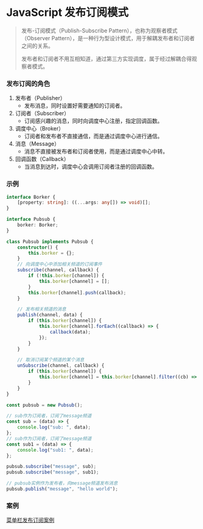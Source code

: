 # JavaScript 发布订阅模式

> 发布-订阅模式（Publish-Subscribe Pattern），也称为观察者模式（Observer Pattern），是一种行为型设计模式，用于解耦发布者和订阅者之间的关系。
>
> 发布者和订阅者不用互相知道，通过第三方实现调度，属于经过解耦合得观察者模式。

### 发布订阅的角色

1. 发布者（Publisher）
    - 发布消息，同时设置好需要通知的订阅者。
2. 订阅者（Subscriber）
    - 订阅感兴趣的消息，同时向调度中心注册，指定回调函数。
3. 调度中心（Broker）
    - 订阅者和发布者不直接通信，而是通过调度中心进行通信。
4. 消息（Message）
    - 消息不直接被发布者和订阅者使用，而是通过调度中心中转。
5. 回调函数（Callback）
    - 当消息到达时，调度中心会调用订阅者注册的回调函数。

### 示例

```ts
interface Borker {
	[property: string]: ((...args: any[]) => void)[];
}

interface Pubsub {
	borker: Borker;
}

class Pubsub implements Pubsub {
	constructor() {
		this.borker = {};
	}
	// 向调度中心中添加相关频道的订阅事件
	subscribe(channel, callback) {
		if (!this.borker[channel]) {
			this.borker[channel] = [];
		}
		this.borker[channel].push(callback);
	}

	// 发布相关频道的消息
	publish(channel, data) {
		if (this.borker[channel]) {
			this.borker[channel].forEach((callback) => {
				callback(data);
			});
		}
	}

	// 取消订阅某个频道的某个消息
	unSubscribe(channel, callback) {
		if (this.borker[channel]) {
			this.borker[channel] = this.borker[channel].filter((cb) => cb !== callback);
		}
	}
}

const pubsub = new Pubsub();

// sub作为订阅者，订阅了message频道
const sub = (data) => {
	console.log("sub: ", data);
};
// sub作为订阅者，订阅了message频道
const sub1 = (data) => {
	console.log("sub1: ", data);
};

pubsub.subscribe("message", sub);
pubsub.subscribe("message", sub1);

// pubsub实例作为发布者，向message频道发布消息
pubsub.publish("message", "hello world");
```

### 案例

[菜单栏发布订阅案例](https://github.com/dayDreamer-byte/reading-notes/blob/main/JavaScript%E8%AE%BE%E8%AE%A1%E6%A8%A1%E5%BC%8F/013-%E5%8F%91%E5%B8%83%E8%AE%A2%E9%98%85%E6%A8%A1%E5%BC%8F/01.html)
